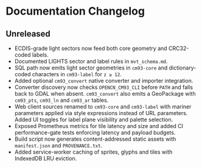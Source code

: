 # Documentation Changelog

## Unreleased

- ECDIS-grade light sectors now feed both core geometry and CRC32-coded labels.
- Documented LIGHTS sector and label rules in `mvt_schema.md`.
- SQL path now emits light sector geometries in `cm93-core` and
  dictionary-coded characters in `cm93-label` for `z ≥ 12`.
- Added optional `cm93_convert` native converter and importer integration.
- Converter discovery now checks `OPENCN_CM93_CLI` before `PATH` and
  falls back to GDAL when absent. `cm93_convert` also emits a GeoPackage
  with `cm93_pts`, `cm93_ln` and `cm93_ar` tables.
- Web client sources renamed to `cm93-core` and `cm93-label` with
  mariner parameters applied via style expressions instead of URL
  parameters. Added UI toggles for label plane visibility and palette
  selection.
- Exposed Prometheus metrics for tile latency and size and added CI
  performance-gate tests enforcing latency and payload budgets.
- Build script now generates content-addressed static assets with
  `manifest.json` and `PROVENANCE.txt`.
- Added service-worker caching of sprites, glyphs and tiles with
  IndexedDB LRU eviction.
